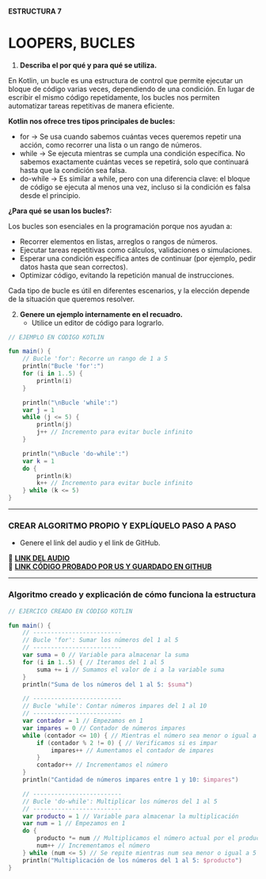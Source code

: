 #### ESTRUCTURA 7  
# LOOPERS, BUCLES

1. **Describa el por qué y para qué se utiliza.**

En Kotlin, un bucle es una estructura de control que permite ejecutar un bloque de código varias veces, dependiendo de una condición. En lugar de escribir el mismo código repetidamente, los bucles nos permiten automatizar tareas repetitivas de manera eficiente.

**Kotlin nos ofrece tres tipos principales de bucles:**
- for → Se usa cuando sabemos cuántas veces queremos repetir una acción, como recorrer una lista o un rango de números.
- while → Se ejecuta mientras se cumpla una condición específica. No sabemos exactamente cuántas veces se repetirá, solo que continuará hasta que la condición sea falsa.
- do-while → Es similar a while, pero con una diferencia clave: el bloque de código se ejecuta al menos una vez, incluso si la condición es falsa desde el principio.

**¿Para qué se usan los bucles?:**

Los bucles son esenciales en la programación porque nos ayudan a:
- Recorrer elementos en listas, arreglos o rangos de números.
- Ejecutar tareas repetitivas como cálculos, validaciones o simulaciones.
- Esperar una condición específica antes de continuar (por ejemplo, pedir datos hasta que sean correctos).
- Optimizar código, evitando la repetición manual de instrucciones.

Cada tipo de bucle es útil en diferentes escenarios, y la elección depende de la situación que queremos resolver.



2. **Genere un ejemplo internamente en el recuadro.**  
   - Utilice un editor de código para lograrlo.  

```kotlin
// EJEMPLO EN CÓDIGO KOTLIN

fun main() {
    // Bucle 'for': Recorre un rango de 1 a 5
    println("Bucle 'for':")
    for (i in 1..5) {
        println(i)
    }

    println("\nBucle 'while':")
    var j = 1
    while (j <= 5) {
        println(j)
        j++ // Incremento para evitar bucle infinito
    }

    println("\nBucle 'do-while':")
    var k = 1
    do {
        println(k)
        k++ // Incremento para evitar bucle infinito
    } while (k <= 5)
}


```

---

### CREAR ALGORITMO PROPIO Y EXPLÍQUELO PASO A PASO  
- Genere el link del audio y el link de GitHub.  

🔗 **[LINK DEL AUDIO](https://github.com/Beltran18/Kotlin/blob/7ecd1a11544349e04f222de187eab3ab6a4be5f0/tarjeta7/audio-tarjeta7.ogg)**  
🔗 **[LINK CÓDIGO PROBADO POR US Y GUARDADO EN GITHUB](https://github.com/Beltran18/Kotlin/blob/3fc875cb40dcf84f3f4e122151e654aa71877232/tarjeta7/img-tarjeta7.PNG)**  

---

### Algoritmo creado y explicación de cómo funciona la estructura  

```kotlin
// EJERCICO CREADO EN CÓDIGO KOTLIN

fun main() {
    // -------------------------
    // Bucle 'for': Sumar los números del 1 al 5
    // -------------------------
    var suma = 0 // Variable para almacenar la suma
    for (i in 1..5) { // Iteramos del 1 al 5
        suma += i // Sumamos el valor de i a la variable suma
    }
    println("Suma de los números del 1 al 5: $suma")

    // -------------------------
    // Bucle 'while': Contar números impares del 1 al 10
    // -------------------------
    var contador = 1 // Empezamos en 1
    var impares = 0 // Contador de números impares
    while (contador <= 10) { // Mientras el número sea menor o igual a 10
        if (contador % 2 != 0) { // Verificamos si es impar
            impares++ // Aumentamos el contador de impares
        }
        contador++ // Incrementamos el número
    }
    println("Cantidad de números impares entre 1 y 10: $impares")

    // -------------------------
    // Bucle 'do-while': Multiplicar los números del 1 al 5
    // -------------------------
    var producto = 1 // Variable para almacenar la multiplicación
    var num = 1 // Empezamos en 1
    do {
        producto *= num // Multiplicamos el número actual por el producto
        num++ // Incrementamos el número
    } while (num <= 5) // Se repite mientras num sea menor o igual a 5
    println("Multiplicación de los números del 1 al 5: $producto")
}


```
